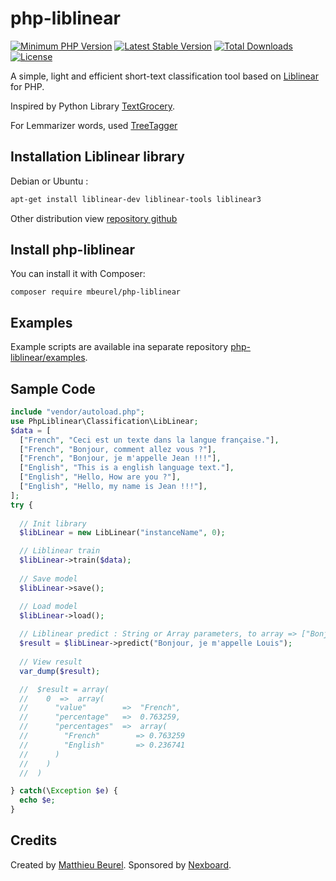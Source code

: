 # php-liblinear

[![Minimum PHP Version](https://img.shields.io/badge/php-%3E%3D%207.2-8892BF.svg)](https://php.net/)
[![Latest Stable Version](https://img.shields.io/packagist/v/mbeurel/php-liblinear.svg)](https://packagist.org/packages/mbeurel/php-liblinear)
[![Total Downloads](https://poser.pugx.org/mbeurel/php-liblinear/downloads.svg)](https://packagist.org/packages/mbeurel/php-liblinear)
[![License](https://poser.pugx.org/mbeurel/php-liblinear/license.svg)](https://packagist.org/packages/mbeurel/php-liblinear)

A simple, light and efficient short-text classification tool based on [Liblinear](https://www.csie.ntu.edu.tw/~cjlin/liblinear/) for PHP.

Inspired by Python Library [TextGrocery](https://github.com/2shou/TextGrocery).

For Lemmarizer words, used [TreeTagger](https://www.cis.uni-muenchen.de/~schmid/tools/TreeTagger)

## Installation Liblinear library

Debian or Ubuntu :

```bash
apt-get install liblinear-dev liblinear-tools liblinear3
```

Other distribution view [repository github](https://github.com/cjlin1/liblinear)

## Install php-liblinear

You can install it with Composer:

```
composer require mbeurel/php-liblinear
```

## Examples

Example scripts are available ina separate repository [php-liblinear/examples](https://github.com/mbeurel/php-liblinear/tree/master/exemple).

## Sample Code
```php
include "vendor/autoload.php";
use PhpLiblinear\Classification\LibLinear;
$data = [
  ["French", "Ceci est un texte dans la langue française."],
  ["French", "Bonjour, comment allez vous ?"],
  ["French", "Bonjour, je m'appelle Jean !!!"],
  ["English", "This is a english language text."],
  ["English", "Hello, How are you ?"],
  ["English", "Hello, my name is Jean !!!"],
];
try {
  
  // Init library
  $libLinear = new LibLinear("instanceName", 0);

  // Liblinear train
  $libLinear->train($data);
  
  // Save model
  $libLinear->save();

  // Load model
  $libLinear->load();
  
  // Liblinear predict : String or Array parameters, to array => ["Bonjour, je m'appelle Louis", "Comment allez vous ?"]
  $result = $libLinear->predict("Bonjour, je m'appelle Louis");
  
  // View result
  var_dump($result);

  //  $result = array(
  //    0  =>  array(
  //      "value"        =>  "French",
  //      "percentage"   =>  0.763259,
  //      "percentages"  =>  array(
  //        "French"        => 0.763259
  //        "English"       => 0.236741
  //      )
  //    )
  //  )

} catch(\Exception $e) {
  echo $e;
}
```

## Credits

Created by [Matthieu Beurel](https://www.mbeurel.com). Sponsored by [Nexboard](https://www.nexboard.fr).